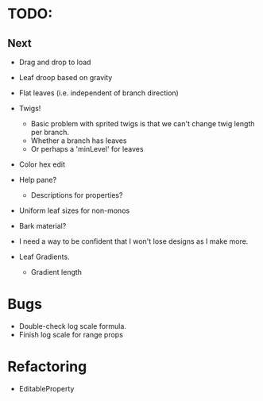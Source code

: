 # TODO:

## Next

* Drag and drop to load
* Leaf droop based on gravity
* Flat leaves (i.e. independent of branch direction)
* Twigs!
  * Basic problem with sprited twigs is that we can't change twig length per branch.
  * Whether a branch has leaves
  * Or perhaps a 'minLevel' for leaves
* Color hex edit
* Help pane?
  * Descriptions for properties?
* Uniform leaf sizes for non-monos
* Bark material?

* I need a way to be confident that I won't lose designs as I make more.

* Leaf Gradients.
  * Gradient length

# Bugs

* Double-check log scale formula.
* Finish log scale for range props

# Refactoring

* EditableProperty
